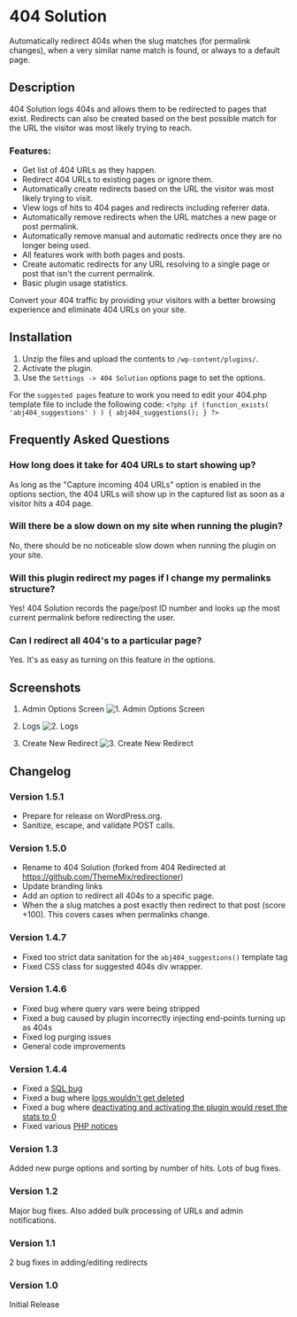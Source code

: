 # 404 Solution #

Automatically redirect 404s when the slug matches (for permalink changes), when a very similar name match is found, or always to a default page.

## Description ##

404 Solution logs 404s and allows them to be redirected to pages that exist. Redirects can also be created based on the best possible match for the URL the visitor was most likely trying to reach.

### Features: ###

* Get list of 404 URLs as they happen.
* Redirect 404 URLs to existing pages or ignore them.
* Automatically create redirects based on the URL the visitor was most likely trying to visit.
* View logs of hits to 404 pages and redirects including referrer data.
* Automatically remove redirects when the URL matches a new page or post permalink.
* Automatically remove manual and automatic redirects once they are no longer being used.
* All features work with both pages and posts.
* Create automatic redirects for any URL resolving to a single page or post that isn't the current permalink.
* Basic plugin usage statistics.

Convert your 404 traffic by providing your visitors with a better browsing experience and eliminate 404 URLs on your site.

## Installation ##

1. Unzip the files and upload the contents to `/wp-content/plugins/`.
2. Activate the plugin.
3. Use the `Settings -> 404 Solution` options page to set the options.

For the `suggested pages` feature to work you need to edit your 404.php template file to include the following code:
`<?php if (function_exists( 'abj404_suggestions' ) ) { abj404_suggestions(); } ?>`

## Frequently Asked Questions ##

### How long does it take for 404 URLs to start showing up? ###

As long as the "Capture incoming 404 URLs" option is enabled in the options section, the 404 URLs will show up in the captured list as soon as a visitor hits a 404 page.

### Will there be a slow down on my site when running the plugin? ###

No, there should be no noticeable slow down when running the plugin on your site.

### Will this plugin redirect my pages if I change my permalinks structure? ###

Yes! 404 Solution records the page/post ID number and looks up the most current permalink before redirecting the user.

### Can I redirect all 404's to a particular page? ###

Yes. It's as easy as turning on this feature in the options.

## Screenshots ##

1. Admin Options Screen
![1. Admin Options Screen](https://ps.w.org/404-redirected/trunk/screenshot-1.png)

2. Logs
![2. Logs](https://ps.w.org/404-redirected/trunk/screenshot-2.png)

3. Create New Redirect
![3. Create New Redirect](https://ps.w.org/404-redirected/trunk/screenshot-3.png)


## Changelog ##

### Version 1.5.1 ###
* Prepare for release on WordPress.org.
* Sanitize, escape, and validate POST calls.

### Version 1.5.0 ###
* Rename to 404 Solution (forked from 404 Redirected at https://github.com/ThemeMix/redirectioner)
* Update branding links
* Add an option to redirect all 404s to a specific page.
* When the a slug matches a post exactly then redirect to that post (score +100). This covers cases when permalinks change.

### Version 1.4.7 ###
* Fixed too strict data sanitation for the `abj404_suggestions()` template tag
* Fixed CSS class for suggested 404s div wrapper.

### Version 1.4.6 ###
* Fixed bug where query vars were being stripped
* Fixed a bug caused by plugin incorrectly injecting end-points turning up as 404s
* Fixed log purging issues
* General code improvements

### Version 1.4.4 ###
* Fixed a [SQL bug](https://github.com/defries/404-redirected/issues/7)
* Fixed a bug where [logs wouldn't get deleted](https://github.com/defries/404-redirected/issues/8)
* Fixed a bug where [deactivating and activating the plugin would reset the stats to 0](https://github.com/defries/404-redirected/issues/9)
* Fixed various [PHP notices](https://github.com/defries/404-redirected/issues/10)

### Version 1.3 ###

Added new purge options and sorting by number of hits. Lots of bug fixes.

### Version 1.2 ###

Major bug fixes. Also added bulk processing of URLs and admin notifications.

### Version 1.1 ###

2 bug fixes in adding/editing redirects

### Version 1.0 ###

Initial Release
